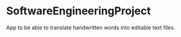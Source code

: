 # SoftwareEngineeringProject

App to be able to translate handwritten words into editable text files.